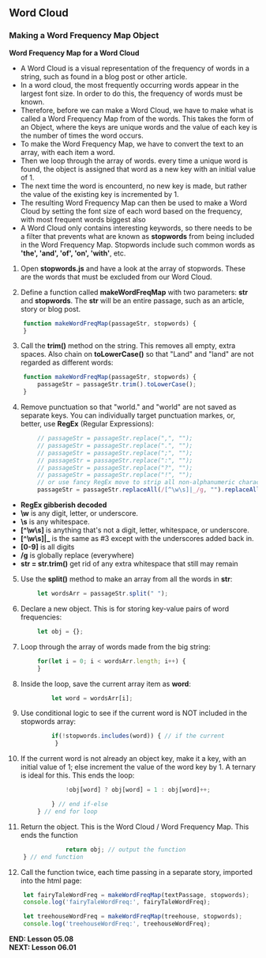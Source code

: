 ## Word Cloud 
### Making a Word Frequency Map Object

**Word Frequency Map for a Word Cloud**  
- A Word Cloud is a visual representation of the frequency of words in a string, such as found in a blog post or other article. 
- In a word cloud, the most frequently occurring words appear in the largest font size. In order to do this, the frequency of words must be known. 
- Therefore, before we can make a Word Cloud, we have to make what is called a Word Frequency Map from of the words. This takes the form of an Object, where the keys are unique words and the value of each key is the number of times the word occurs. 
- To make the Word Frequency Map, we have to convert the text to an array, with each item a word. 
- Then we loop through the array of words. every time a unique word is found, the object is assigned that word as a new key with an initial value of 1. 
- The next time the word is encounterd, no new key is made, but rather the value of the existing key is incremented by 1. 
- The resulting Word Frequency Map can then be used to make a Word Cloud by setting the font size of each word based on the frequency, with most frequent words biggest also
- A Word Cloud only contains interesting keywords, so there needs to be a filter that prevents what are known as **stopwords** from being included in the Word Frequency Map. Stopwords include such common words as **'the', 'and', 'of', 'on', 'with'**, etc.

1. Open **stopwords.js** and have a look at the array of stopwords. These are the words that must be excluded from our Word Cloud. 

2. Define a function called **makeWordFreqMap** with two parameters: **str** and **stopwords**. The **str** will be an entire passage, such as an article, story or blog post.

```js
    function makeWordFreqMap(passageStr, stopwords) {
    }
```

3. Call the **trim()** method on the string. This removes all empty, extra spaces. Also chain on **toLowerCase()** so that "Land" and "land" are not regarded as different words:

```js
    function makeWordFreqMap(passageStr, stopwords) {
        passageStr = passageStr.trim().toLowerCase(); 
    }
```

4. Remove punctuation so that "world." and "world" are not saved as separate keys. You can individually target punctuation markes, or, better, use **RegEx** (Regular Expressions):

```js
        // passageStr = passageStr.replace(",", "");
        // passageStr = passageStr.replace(".", "");
        // passageStr = passageStr.replace(";", "");
        // passageStr = passageStr.replace(":", "");
        // passageStr = passageStr.replace("?", "");
        // passageStr = passageStr.replace("!", "");
        // or use fancy RegEx move to strip all non-alphanumeric characters
        passageStr = passageStr.replaceAll(/[^\w\s]|_/g, "").replaceAll(/\s+/g, " ").replaceAll(/[0-9]/g, '');
```

- **RegEx gibberish decoded**  
- **\w** is any digit, letter, or underscore.
- **\s** is any whitespace.
- **[^\w\s]** is anything that's not a digit, letter, whitespace, or underscore.
- **[^\w\s]|_** is the same as #3 except with the underscores added back in.
- **[0-9]** is all digits
- **/g** is globally replace (everywhere)
- **str = str.trim()** get rid of any extra whitespace that still may remain

5. Use the **split()** method to make an array from all the words in **str**:

```js
        let wordsArr = passageStr.split(" "); 
```

6. Declare a new object. This is for storing key-value pairs of word frequencies:

```js
        let obj = {}; 
```

7. Loop through the array of words made from the big string:

```js
        for(let i = 0; i < wordsArr.length; i++) {
        }
```

8. Inside the loop, save the current array item as **word**:  

```js
            let word = wordsArr[i];
```

9. Use conditional logic to see if the current word is NOT included in the stopwords array:

```js
            if(!stopwords.includes(word)) { // if the current
             }
```   

10. If the current word is not already an object key, make it a key, with an initial value of 1; else increment the value of the word key by 1. A ternary is ideal for this. This ends the loop:

```js
                !obj[word] ? obj[word] = 1 : obj[word]++;

            } // end if-else
        } // end for loop
```
        
11. Return the object. This is the Word Cloud / Word Frequency Map. This ends the function

```js
                return obj; // output the function
    } // end function 
```

12. Call the function twice, each time passing in a separate story, imported into the html page:

```js
    let fairyTaleWordFreq = makeWordFreqMap(textPassage, stopwords);
    console.log('fairyTaleWordFreq:', fairyTaleWordFreq);

    let treehouseWordFreq = makeWordFreqMap(treehouse, stopwords);
    console.log('treehouseWordFreq:', treehouseWordFreq);
```

**END: Lesson 05.08**  
**NEXT: Lesson 06.01**
